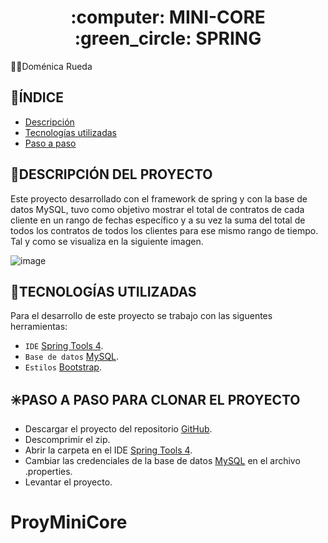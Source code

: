 <h1 align="center"> :computer: MINI-CORE :green_circle: SPRING </h1>

:woman_student:Doménica Rueda

## :round_pushpin:ÍNDICE

- [Descripción](#DESCRIPCIÓN-DEL-PROYECTO)
- [Tecnologías utilizadas](#TECNOLOGÍAS-UTILIZADAS)
- [Paso a paso](#PASO-A-PASO-PARA-CLONAR-EL-PROYECTO)

## :open_book:DESCRIPCIÓN DEL PROYECTO

Este proyecto desarrollado con el framework de spring y con la base de datos MySQL, tuvo como objetivo mostrar el total de contratos de cada cliente 
en un rango de fechas específico y a su vez la suma del total de todos los contratos de todos los clientes para ese mismo rango de tiempo. Tal y como se
visualiza en la siguiente imagen.

![image](https://user-images.githubusercontent.com/62667937/214327611-b68e2f95-b794-4260-bdb7-cfb9c32856aa.png)


## :electric_plug:TECNOLOGÍAS UTILIZADAS

Para el desarrollo de este proyecto se trabajo con las siguentes herramientas:
- `IDE`   [Spring Tools 4](https://spring.io/tools).
- `Base de datos` [MySQL](https://www.mysql.com/downloads/).
- `Estilos` [Bootstrap](https://getbootstrap.com/docs/5.3/getting-started/download/).

## :eight_spoked_asterisk:PASO A PASO PARA CLONAR EL PROYECTO

- Descargar el proyecto del repositorio [GitHub](https://github.com/Domenica32/minicore_spring.git). 
- Descomprimir el zip.
- Abrir la carpeta en el IDE  [Spring Tools 4](https://spring.io/tools).
- Cambiar las credenciales de la base de datos [MySQL](https://www.mysql.com/downloads/) en el archivo .properties.
- Levantar el proyecto.







# ProyMiniCore
